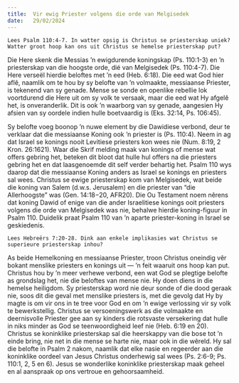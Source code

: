 ```yaml
---
title:  Vir ewig Priester volgens die orde van Melgisedek
date:   29/02/2024
---
```


`Lees Psalm 110:4-7. In watter opsig is Christus se priesterskap uniek? Watter groot hoop kan ons uit Christus se hemelse priesterskap put?`

Die Here skenk die Messias ’n ewigdurende koningskap (Ps. 110:1-3) en ’n priesterskap van die hoogste orde, dié van Melgisedek (Ps. 110:4-7). Die Here verseël hierdie beloftes met ’n eed (Heb. 6:18). Die eed wat God hier aflê, naamlik om te hou by sy belofte van ’n volmaakte, messiaanse Priester, is tekenend van sy genade. Mense se sonde en openlike rebellie lok voortdurend die Here uit om sy volk te versaak, maar die eed wat Hy afgelê het, is onveranderlik. Dit is ook ’n waarborg van sy genade, aangesien Hy afsien van sy oordele indien hulle boetvaardig is (Eks. 32:14, Ps. 106:45).

Sy belofte voeg boonop ’n nuwe element by die Dawidiese verbond, deur te verklaar dat die messiaanse Koning ook ’n priester is (Ps. 110:4). Neem in ag dat Israel se konings nooit Levitiese priesters kon wees nie (Num. 8:19, 2 Kron. 26:1621). Waar die Skrif melding maak van konings of mense wat offers gebring het, beteken dit bloot dat hulle hul offers na die priesters gebring het en dat laasgenoemde dit self verder behartig het. Psalm 110 wys daarop dat die messiaanse Koning anders as Israel se konings en priesters sal wees. Christus se ewige priesterskap kom van Melgisedek, wat beide die koning van Salem (d.w.s. Jerusalem) en die priester van “die Allerhoogste” was (Gen. 14:18−20, AFR20). Die Ou Testament noem nêrens dat koning Dawid of enige van die ander Israelitiese konings ooit priesters volgens die orde van Melgisedek was nie, behalwe hierdie koning-figuur in Psalm 110. Duidelik praat Psalm 110 van ’n aparte priester-koning in Israel se geskiedenis.

`Lees Hebreërs 7:20-28. Dink aan enkele implikasies wat Christus se superieure priesterskap inhou?`

As beide Hemelkoning en messiaanse Priester, troon Christus oneindig vêr bokant menslike priesters en konings uit — ’n feit waaruit ons hoop kan put. Christus hou by ’n meer verhewe verbond, een wat God se plegtige belofte as grondslag het, nie die beloftes van mense nie. Hy doen diens in die hemelse heiligdom. Sy priesterskap word nie deur sonde of die dood geraak nie, soos dit die geval met menslike priesters is, met die gevolg dat Hy by magte is om vir ons in te tree voor God en om ’n ewige verlossing vir sy volk te bewerkstellig. Christus se versoeningswerk as die volmaakte en deernisvolle Priester gee aan sy kinders die rotsvaste versekering dat hulle in niks minder as God se teenwoordigheid leef nie (Heb. 6:19 en 20). Christus se koninklike priesterskap sal die heerskappy van die bose tot ’n einde bring, nie net in die mense se harte nie, maar ook in die wêreld. Hy sal die belofte in Psalm 2 nakom, naamlik dat elke nasie en regeerder aan die koninklike oordeel van Jesus Christus onderhewig sal wees (Ps. 2:6-9; Ps. 110:1, 2, 5 en 6). Jesus se wonderlike koninklike priesterskap maak geheel en al aanspraak op ons vertroue en gehoorsaamheid.